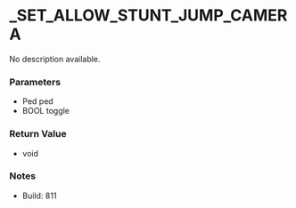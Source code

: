 # _SET_ALLOW_STUNT_JUMP_CAMERA

No description available.

### Parameters
* Ped ped
* BOOL toggle

### Return Value
* void

### Notes
* Build: 811

